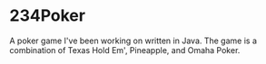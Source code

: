 # 234Poker

A poker game I've been working on written in Java. The game is a combination of Texas Hold Em', Pineapple, and Omaha
Poker. 
